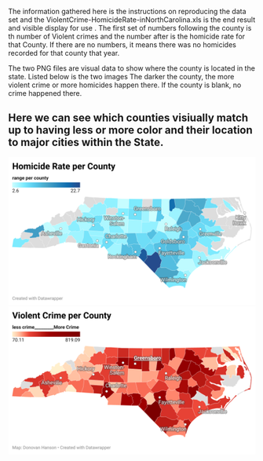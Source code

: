 The information gathered here is the instructions on reproducing the data set and the ViolentCrime-HomicideRate-inNorthCarolina.xls is the end result and visible
display for use
. The first set of numbers following the county is th number of Violent crimes and the number after is the homicide rate for that County. 
If there are no numbers, it means there was no homicides recorded for that county that year. 

The two PNG files are visual data to show where the county is located in the state. 
Listed below is the two images The darker the county, the more violent crime or more homicides happen there.
If the county is blank, no crime happened there. 
## Here we can see which counties visiually match up to having less or more color and their location to major cities within the State.


![screenshot](Mcb5O-homicide-rate-per-county.png)
![screenshot](qxSbc-violent-crime-per-county.png)
